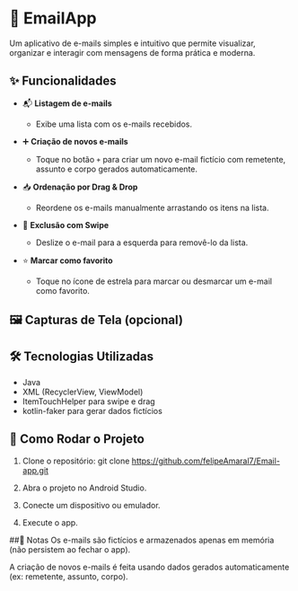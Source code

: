 # 📧 EmailApp

Um aplicativo de e-mails simples e intuitivo que permite visualizar, organizar e interagir com mensagens de forma prática e moderna.

## ✨ Funcionalidades

- 📬 **Listagem de e-mails**
  - Exibe uma lista com os e-mails recebidos.
  
- ➕ **Criação de novos e-mails**
  - Toque no botão `+` para criar um novo e-mail fictício com remetente, assunto e corpo gerados automaticamente.
  
- 📥 **Ordenação por Drag & Drop**
  - Reordene os e-mails manualmente arrastando os itens na lista.
  
- 🧹 **Exclusão com Swipe**
  - Deslize o e-mail para a esquerda para removê-lo da lista.
  
- ⭐ **Marcar como favorito**
  - Toque no ícone de estrela para marcar ou desmarcar um e-mail como favorito.

## 🖼️ Capturas de Tela (opcional)



## 🛠️ Tecnologias Utilizadas

- Java
- XML (RecyclerView, ViewModel)
- ItemTouchHelper para swipe e drag
- kotlin-faker para gerar dados fictícios

## 🚀 Como Rodar o Projeto

1. Clone o repositório:
git clone https://github.com/felipeAmaral7/Email-app.git

2. Abra o projeto no Android Studio.

3. Conecte um dispositivo ou emulador.

4. Execute o app.

##📌 Notas
Os e-mails são fictícios e armazenados apenas em memória (não persistem ao fechar o app).

A criação de novos e-mails é feita usando dados gerados automaticamente (ex: remetente, assunto, corpo).
